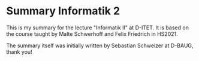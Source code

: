 # Summary Informatik 2

This is my summary for the lecture "Informatik II" at D-ITET. It is based on the course taught by Malte Schwerhoff and Felix Friedrich in HS2021.

The summary itself was initially written by Sebastian Schweizer at D-BAUG, thank you!
